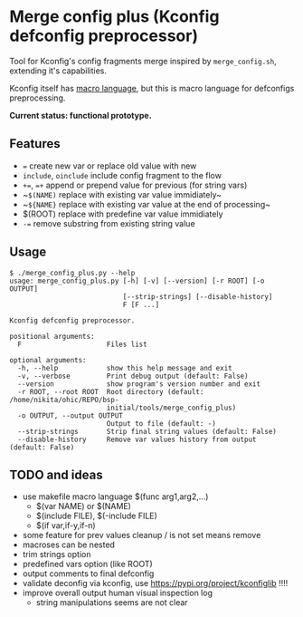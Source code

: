 # Merge config plus (Kconfig defconfig preprocessor)

Tool for Kconfig's config fragments merge inspired by `merge_config.sh`, extending it's capabilities.

Kconfig itself has [macro language](https://www.kernel.org/doc/html/latest/kbuild/kconfig-macro-language.html),
but this is macro language for defconfigs preprocessing.

**Current status: functional prototype.**

## Features

* `=` create new var or replace old value with new
* `include`, `oinclude` include config fragment to the flow
* `+=`, `=+` append or prepend value for previous (for string vars)
* ~`$(NAME)` replace with existing var value immidiately~
* ~`${NAME}` replace with existing var value at the end of processing~
* $(ROOT) replace with predefine var value immidiately
* `-=` remove substring from existing string value

## Usage

```console
$ ./merge_config_plus.py --help
usage: merge_config_plus.py [-h] [-v] [--version] [-r ROOT] [-o OUTPUT]
                            [--strip-strings] [--disable-history]
                            F [F ...]

Kconfig defconfig preprocessor.

positional arguments:
  F                     Files list

optional arguments:
  -h, --help            show this help message and exit
  -v, --verbose         Print debug output (default: False)
  --version             show program's version number and exit
  -r ROOT, --root ROOT  Root directory (default: /home/nikita/ohic/REPO/bsp-
                        initial/tools/merge_config_plus)
  -o OUTPUT, --output OUTPUT
                        Output to file (default: -)
  --strip-strings       Strip final string values (default: False)
  --disable-history     Remove var values history from output (default: False)
```

## TODO and ideas

* use makefile macro language $(func arg1,arg2,...)
  * $(var NAME) or $(NAME)
  * $(include FILE), $(-include FILE)
  * $(if var,if-y,if-n)
* some feature for prev values cleanup / is not set means remove
* macroses can be nested
* trim strings option
* predefined vars option (like ROOT)
* output comments to final defconfig
* validate deconfig via kconfig, use https://pypi.org/project/kconfiglib !!!!
* improve overall output human visual inspection log
  * string manipulations seems are not clear
